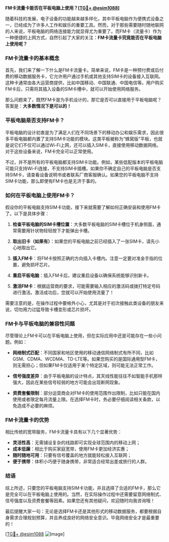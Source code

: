 **FM卡流量卡能否在平板电脑上使用？[[TG💪+ @esim1088](https://t.me/s/esim1088)]**

随着科技的发展，电子设备的功能越来越多样化，其中平板电脑作为便携式设备之一，已经成为了许多人工作和娱乐的重要工具。然而，对于那些需要随时随地联网的人来说，平板电脑的网络连接能力就显得尤为重要了。而FM卡（流量卡）作为一种便捷的上网方式，自然引起了大家的关注：**FM卡流量卡究竟能否在平板电脑上使用呢？**

### FM卡流量卡的基本概念

首先，我们来了解一下什么是FM卡流量卡。简单来说，FM卡是一种预付费或后付费的移动数据服务卡，它允许用户通过手机或其他支持SIM卡的设备接入互联网。这种卡通常由各大运营商提供，比如中国移动、中国联通、中国电信等。用户购买FM卡后，只需将其插入设备的SIM卡槽中，就可以开始使用网络服务。

那么问题来了，既然FM卡是为手机设计的，那它是否可以直接用于平板电脑呢？答案是：**大多数情况下是可以的！**

### 平板电脑是否支持FM卡？

平板电脑的设计初衷是为了满足人们在不同场景下的移动办公和娱乐需求，因此很多平板电脑都内置了支持SIM卡功能的模块。这类平板被称为“蜂窝版”平板，也就是说它们不仅可以通过Wi-Fi上网，还可以插入SIM卡，直接使用移动数据网络。对于这些设备来说，FM卡完全可以正常使用。

不过，并不是所有的平板电脑都支持SIM卡功能。例如，某些低配版本的平板电脑可能只支持Wi-Fi连接，不支持SIM卡插槽。如果你不确定自己的平板电脑是否支持SIM卡，请查看设备说明书或者联系厂商客服确认。如果您的平板电脑不支持SIM卡功能，那么即使有FM卡也是无济于事的。

### 如何在平板电脑上使用FM卡？

假设你的平板电脑支持SIM卡功能，接下来就需要了解如何正确安装和使用FM卡了。以下是具体步骤：

1. **检查平板电脑的SIM卡槽位置**：大多数平板电脑的SIM卡槽位于机身侧面，通常需要用针状物轻轻按下才能弹出卡槽。
   
2. **取出旧卡（如果有）**：如果您的平板电脑之前已经插入了一张SIM卡，请先小心地取出它。

3. **插入FM卡**：将FM卡按照正确的方向插入卡槽内。注意一定要对准金手指的位置，避免损坏芯片。

4. **重启平板电脑**：插入FM卡后，建议重启设备以确保系统能够识别新卡。

5. **激活FM卡**：根据运营商的要求，可能需要输入相应的激活码或拨打特定号码进行激活。激活成功后，您就可以开始使用流量了！

需要注意的是，在操作过程中要格外小心，尤其是对于初次接触此类设备的朋友来说，切勿用力过猛导致卡槽变形或芯片损坏。

### FM卡与平板电脑的兼容性问题

尽管理论上FM卡可以在平板电脑上使用，但在实际应用中还是可能存在一些小问题。例如：

- **网络制式匹配**：不同国家和地区使用的移动通信网络制式有所不同，比如GSM、CDMA、WCDMA、TD-LTE等。如果您购买的是国际通用型FM卡，则无需担心；但如果FM卡仅适用于某个特定区域，则可能无法正常工作。
  
- **信号强度差异**：由于平板电脑的设计特点，其天线性能往往不如智能手机那样强大，因此在某些信号较弱的地方可能会出现断网现象。

- **资费套餐限制**：部分运营商会对FM卡的使用范围作出限制，比如只能在国内使用或者限定每月流量上限。在选择FM卡时，务必要仔细阅读相关条款，以免造成不必要的麻烦。

### FM卡流量卡的优势

相比传统的宽带服务，FM卡流量卡具有以下几个显著优势：

- **灵活性高**：无需铺设复杂的线路即可实现全球范围内的移动上网；
- **成本低廉**：相比于购买家庭宽带，使用FM卡更加经济实惠；
- **随时随地可用**：只要有信号覆盖的地方就能轻松接入互联网；
- **便于携带**：体积小巧便于随身携带，非常适合经常出差或旅行的人群。

### 结语

综上所述，只要您的平板电脑支持SIM卡功能，并且选择了合适的FM卡，那么它是完全可以在平板电脑上使用的。当然，在实际操作过程中还需要留意网络制式、信号强度以及资费套餐等因素。如果您还有其他疑问，欢迎随时向我咨询哦！

最后提醒大家一句：无论是选择FM卡还是其他形式的移动数据服务，都要根据自身需求合理规划预算，并且养成良好的网络安全意识。毕竟网络安全才是最重要的！

[[TG💪+ @esim1088](https://t.me/s/esim1088) ![Image](https://i.postimg.cc/4NQfJmqS/Snipaste-2025-05-13-00-14-12.png)]